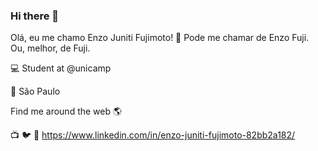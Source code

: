 ### Hi there 👋

Olá, eu me chamo Enzo Juniti Fujimoto! 👋
Pode me chamar de Enzo Fuji. Ou, melhor, de Fuji.

💻 Student at @unicamp 


🏡 São Paulo 

Find me around the web 🌎

📺 
🐦 
💼 https://www.linkedin.com/in/enzo-juniti-fujimoto-82bb2a182/
